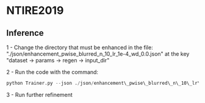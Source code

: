 # NTIRE2019

## Inference

1 - Change the directory that must be enhanced in the file: "./json/enhancement\_pwise\_blurred\_n\_10\_lr\_1e-4\_wd\_0.0.json" at the key "dataset -> params -> regen -> input_dir"

2 - Run the code with the command: 

```python
python Trainer.py --json ./json/enhancement\_pwise\_blurred\_n\_10\_lr\_1e-4\_wd\_0.0.json --regen
```

3 - Run further refinement
